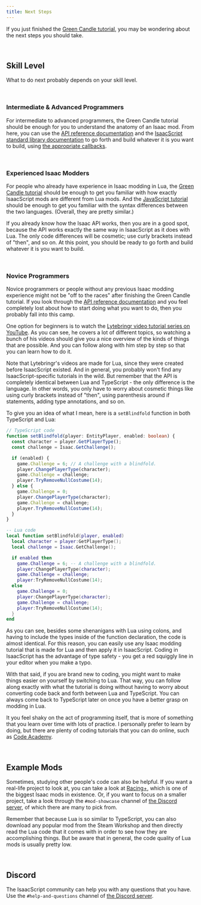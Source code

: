 ```yaml
---
title: Next Steps
---
```


If you just finished the [Green Candle tutorial](example-mod.md), you may be wondering about the next steps you should take.

<br />

## Skill Level

What to do next probably depends on your skill level.

<br />

### Intermediate & Advanced Programmers

For intermediate to advanced programmers, the Green Candle tutorial should be enough for you to understand the anatomy of an Isaac mod. From here, you can use the [API reference documentation](https://wofsauge.github.io/IsaacDocs/rep/) and the [IsaacScript standard library documentation](/isaacscript-common) to go forth and build whatever it is you want to build, using [the appropriate callbacks](https://wofsauge.github.io/IsaacDocs/rep/enums/ModCallbacks.html).

<br />

### Experienced Isaac Modders

For people who already have experience in Isaac modding in Lua, the [Green Candle tutorial](example-mod.md) should be enough to get you familiar with how exactly IsaacScript mods are different from Lua mods. And the [JavaScript tutorial](javascript-tutorial.md) should be enough to get you familiar with the syntax differences between the two languages. (Overall, they are pretty similar.)

If you already know how the Isaac API works, then you are in a good spot, because the API works exactly the same way in IsaacScript as it does with Lua. The only code differences will be cosmetic; use curly brackets instead of "then", and so on. At this point, you should be ready to go forth and build whatever it is you want to build.

<br />

### Novice Programmers

Novice programmers or people without any previous Isaac modding experience might not be "off to the races" after finishing the Green Candle tutorial. If you look through the [API reference documentation](https://wofsauge.github.io/IsaacDocs/rep/) and you feel completely lost about how to start doing what you want to do, then you probably fall into this camp.

One option for beginners is to watch the [Lytebringr video tutorial series on YouTube](https://www.youtube.com/playlist?list=PLMZJyHSWa_My5DDoTQcKCgs475xIpQHSF). As you can see, he covers a lot of different topics, so watching a bunch of his videos should give you a nice overview of the kinds of things that are possible. And you can follow along with him step by step so that you can learn how to do it.

Note that Lytebringr's videos are made for Lua, since they were created before IsaacScript existed. And in general, you probably won't find any IsaacScript-specific tutorials in the wild. But remember that the API is completely identical between Lua and TypeScript - the only difference is the language. In other words, you only have to worry about cosmetic things like using curly brackets instead of "then", using parenthesis around if statements, adding type annotations, and so on.

To give you an idea of what I mean, here is a `setBlindfold` function in both TypeScript and Lua:

```ts
// TypeScript code
function setBlindfold(player: EntityPlayer, enabled: boolean) {
  const character = player.GetPlayerType();
  const challenge = Isaac.GetChallenge();

  if (enabled) {
    game.Challenge = 6; // A challenge with a blindfold.
    player.ChangePlayerType(character);
    game.Challenge = challenge;
    player.TryRemoveNullCostume(14);
  } else {
    game.Challenge = 0;
    player.ChangePlayerType(character);
    game.Challenge = challenge;
    player.TryRemoveNullCostume(14);
  }
}
```

```lua
-- Lua code
local function setBlindfold(player, enabled)
  local character = player:GetPlayerType();
  local challenge = Isaac.GetChallenge();

  if enabled then
    game.Challenge = 6; -- A challenge with a blindfold.
    player:ChangePlayerType(character);
    game.Challenge = challenge;
    player:TryRemoveNullCostume(14);
  else
    game.Challenge = 0;
    player:ChangePlayerType(character);
    game.Challenge = challenge;
    player:TryRemoveNullCostume(14);
  }
end
```

As you can see, besides some shenanigans with Lua using colons, and having to include the types inside of the function declaration, the code is almost identical. For this reason, you can easily use any Isaac modding tutorial that is made for Lua and then apply it in IsaacScript. Coding in IsaacScript has the advantage of type safety - you get a red squiggly line in your editor when you make a typo.

With that said, if you are brand new to coding, you might want to make things easier on yourself by switching to Lua. That way, you can follow along exactly with what the tutorial is doing without having to worry about converting code back and forth between Lua and TypeScript. You can always come back to TypeScript later on once you have a better grasp on modding in Lua.

It you feel shaky on the act of programming itself, that is more of something that you learn over time with lots of practice. I personally prefer to learn by doing, but there are plenty of coding tutorials that you can do online, such as [Code Academy](https://www.codecademy.com/).

<br />

## Example Mods

Sometimes, studying other people's code can also be helpful. If you want a real-life project to look at, you can take a look at [Racing+](https://github.com/Zamiell/racing-plus), which is one of the biggest Isaac mods in existence. Or, if you want to focus on a smaller project, take a look through the `#mod-showcase` channel of [the Discord server](discord.md), of which there are many to pick from.

Remember that because Lua is so similar to TypeScript, you can also download any popular mod from the Steam Workshop and then directly read the Lua code that it comes with in order to see how they are accomplishing things. But be aware that in general, the code quality of Lua mods is usually pretty low.

<br />

## Discord

The IsaacScript community can help you with any questions that you have. Use the `#help-and-questions` channel of [the Discord server](discord.md).
